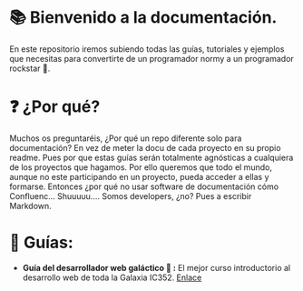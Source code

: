 # 📚 Bienvenido a la documentación.

En este repositorio iremos subiendo todas las guías, tutoriales y ejemplos que necesitas para convertirte de un programador normy a un programador rockstar 🎸. 

# ❓ ¿Por qué?

Muchos os preguntaréis, ¿Por qué un repo diferente solo para documentación? En vez de meter la docu de cada proyecto en su propio readme. Pues por que estas guías serán totalmente agnósticas a cualquiera de los proyectos que hagamos. Por ello queremos que todo el mundo, aunque no este participando en un proyecto, pueda acceder a ellas y formarse. Entonces ¿por qué no usar software de documentación cómo Confluenc... Shuuuuu.... Somos developers, ¿no? Pues a escribir Markdown.

# 🦮 Guías:

- **Guía del desarrollador web galáctico 🌌 :** El mejor curso introductorio al desarrollo web de toda la Galaxia IC352. 
[Enlace](./introductory-guides/guia-del-web-developer-galactico.md)

<!--
- **Guía del frontend rockstar 🎸 :** Conviértete en el rockstar de tu empresa sin necesidad de aprender a tocar la guitarra.

- **Guía del backend telépata 🧠**: Acabarás leyéndole la mente al front y devolviéndole el JSON que necesita siempre.
-->
